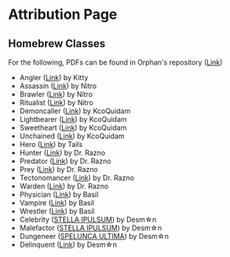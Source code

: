 # Attribution Page

## Homebrew Classes

For the following, PDFs can be found in Orphan's repository ([Link](https://drive.google.com/drive/folders/1JN7YknbMJQbLOLDk_WT640lHQ-L42qp1))

- Angler ([Link](https://docs.google.com/document/d/10poKihh_eM3LOJAqPaJH8jB3Z1z2N0LsHuV09wGi7pQ/edit)) by Kitty
- Assassin ([Link](https://docs.google.com/document/d/1uc6aimMr1-8w52tZvviyGTvZ_5s5pufipRTLpKFW4l8/view)) by Nitro
- Brawler ([Link](https://docs.google.com/document/d/1uc6aimMr1-8w52tZvviyGTvZ_5s5pufipRTLpKFW4l8/view)) by Nitro
- Ritualist ([Link](https://docs.google.com/document/d/1uc6aimMr1-8w52tZvviyGTvZ_5s5pufipRTLpKFW4l8/view)) by Nitro
- Demoncaller ([Link](https://drive.google.com/file/d/18UfrfcbPfRys_mx11vFLgu8qE9oEQfq6/view)) by KcoQuidam
- Lightbearer ([Link](https://drive.google.com/file/d/18UfrfcbPfRys_mx11vFLgu8qE9oEQfq6/view)) by KcoQuidam
- Sweetheart ([Link](https://drive.google.com/file/d/18UfrfcbPfRys_mx11vFLgu8qE9oEQfq6/view)) by KcoQuidam
- Unchained ([Link](https://drive.google.com/file/d/18UfrfcbPfRys_mx11vFLgu8qE9oEQfq6/view)) by KcoQuidam
- Hero ([Link](https://docs.google.com/document/d/1_1HeeIHxW_a8VFnaE_jzUgbUYvNU4IcLiG5MrDA3KgA/view)) by Tails
- Hunter ([Link](https://drive.google.com/drive/folders/1cHksPygIDycAi7bH5-M-olHOttNk9HRX)) by Dr. Razno
- Predator ([Link](https://drive.google.com/drive/folders/1cHksPygIDycAi7bH5-M-olHOttNk9HRX)) by Dr. Razno
- Prey ([Link](https://drive.google.com/drive/folders/1cHksPygIDycAi7bH5-M-olHOttNk9HRX)) by Dr. Razno
- Tectonomancer ([Link](https://drive.google.com/drive/folders/1cHksPygIDycAi7bH5-M-olHOttNk9HRX)) by Dr. Razno
- Warden ([Link](https://drive.google.com/drive/folders/1cHksPygIDycAi7bH5-M-olHOttNk9HRX)) by Dr. Razno
- Physician ([Link](https://drive.google.com/drive/folders/19JgqhffWEbvUxq30_4ZBXdVVjPFE0TTk)) by Basil
- Vampire ([Link](https://drive.google.com/drive/folders/19JgqhffWEbvUxq30_4ZBXdVVjPFE0TTk)) by Basil
- Wrestler ([Link](https://drive.google.com/drive/folders/19JgqhffWEbvUxq30_4ZBXdVVjPFE0TTk)) by Basil
- Celebrity ([STELLA IPULSUM](https://drive.google.com/file/d/1tb-2B26GB1o6N3jcI0x0rrM0tfUhYuRo/view)) by Desm☆n
- Malefactor ([STELLA IPULSUM](https://drive.google.com/file/d/1tb-2B26GB1o6N3jcI0x0rrM0tfUhYuRo/view)) by Desm☆n
- Dungeneer ([SPELUNCA ULTIMA](https://drive.google.com/file/d/1o5lvEFJCWGghY-TDeLkwlpQBwLvrPx4S/view)) by Desm☆n
- Delinquent ([Link](https://drive.google.com/file/d/1uiNEJu3meKuVWhqWCgjvDxXC0iULDp2t/view)) by Desm☆n
